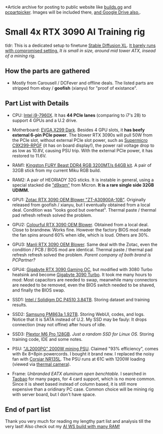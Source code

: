 *Article archive for posting to public website like [builds.gg](https://builds.gg/dammk/small-4x-rtx-3090-ai-training-rig-37817) and [pcpartpicker](https://pcpartpicker.com/b/VZy48d). Images will be included there, [and Google Drive also.](https://drive.google.com/drive/folders/1v_b23L6OAVj7WgRmqmIbPVnCLCDriWzI?usp=sharing).

# Small 4x RTX 3090 AI Training rig #

tldr: This is a dedicated setup to finetune [Stable Diffusion XL](https://huggingface.co/stabilityai/stable-diffusion-xl-base-1.0). [It barely runs with compromised setting.](https://github.com/6DammK9/nai-anime-pure-negative-prompt/blob/main/ch06/manjaro/readme.md) *It is small in size, around mid tower ATX, insead of a mining rig.*

## How the parts are gathered ##

- Mostly from Carousell / DCFever and offline deals. The listed parts are stripped from ebay / **goofish** (xianyu) for "proof of existance".

## Part List with Details ##

- CPU: [Intel i9-7960X](https://www.intel.com/content/www/us/en/products/sku/126697/intel-core-i97960x-xseries-processor-22m-cache-up-to-4-20-ghz/specifications.html). It has **44 PCIe lanes** (comparing to i7's 28) to support 4 GPUs and a U.2 drive.

- Motherboard: [EVGA X299 Dark](https://www.evga.com/articles/archive/01168/evga-x299-dark/default.asp). Besides 4 GPU slots, it **has beefy external 6-pin PCIe power**. The blower RTX 3090s will pull 50W from the PCIe slot, without external PCIe slot power, such as [Supermicro C9X299-RPGF](https://www.supermicro.com/zh_tw/products/motherboard/C9X299-RPGF) (it has on board display!), the power rail voltage drop to as low as 10.8V, causing PSU trip. With the external PCIe power, it has restored to 11.6V.

- RAM1: [Kingston FURY Beast DDR4 RGB 3200MT/s 64GB kit](https://www.kingston.com/tw/memory/gaming/kingston-fury-beast-ddr4-rgb-memory?speed=3200mt%2Fs&total%20(kit)%20capacity=64gb&kit=kit%20of%202&dram%20density=16gbit). A pair of 32GB stick from my current Miku RGB build.

- RAM2: A pair of HEORIADY 32G sticks. It is instable in general, using a special stacked die ["d9xqm"](https://www.mouser.com/ProductDetail/Micron/MT40A4G8BAF-062EB?qs=P1JMDcb91o6pDgDNMut7pA%3D%3D&srsltid=AfmBOop5SXC6-B3OslDFknhijYVqJ_a7T0lovDba9PVGykvar0MGeUJ2) from Micron. **It is a rare single side 32GB UDIMM.**

- GPU1: [Zotac RTX 3090 OEM Blower "ZT-A30900A-10B"](https://www.goofish.com/item?id=826430567450). Originally released from goofish / xianyu, but I eventually obtained from a local deal. Condition was "looks good but overheat". Thermal paste / thermal pad refresh refresh solved the problem.

- GPU2: [Colourful RTX 3090 OEM Blower](https://www.goofish.com/item?id=850461077002). Obtained from a local deal. Close to brandnew. Works fine. However the factory BIOS mod made the fan spins around 60% when idle, which is loud. Others are 30%.

- GPU3: [Manli RTX 3090 OEM Blower](https://www.goofish.com/item?&id=877004948113). Same deal with the Zotac, even the condition / PCB / BIOS mod are identical. Thermal paste / thermal pad refresh refresh solved the problem. *Parent company of both brand is PCPartner?*

- GPU4: [Gigabyte RTX 3090 Gaming OC](https://www.gigabyte.com/Graphics-Card/GV-N3090GAMING-OC-24GD#kf), but modified with 3080 Turbo heatsink and become [Gigabyte 3090 Turbo](https://www.techpowerup.com/gpu-specs/gigabyte-rtx-3090-turbo.b8061). It took me many hours to mod: Most capacitors are needed to swap, meanwhile many connectors are needed to be removed, even the BIOS switch needed to be shaved, and finally the BIOS swap.

- SSD1: [Intel / Solidigm DC P4510 3.84TB](https://www.amazon.com/Intel-SSDPE2KX040T8-SSDPE2KX040T801-Lenovo-Supermicro/dp/B0BCFVBSD8). Storing dataset and training results.

- SSD2: [Samsung PM863a 1.92TB](https://www.amazon.com/Samsung-PM863a-Enterprise-Internal-MZ-7LM1T9N/dp/B01MA34RLJ?th=1). Storing WebUI, codes, and logs. Notice that it is SATA instead of U.2. My SSD may be fauly: It drops connection (may not offine) after hours of idle.

- SSD3: [Plextor M6 Pro 128GB](https://www.techpowerup.com/203842/plextor-m6-pro-with-plexturbo-now-available-worldwide). *Just a random SSD for Linux OS.* Storing training code, IDE and some notes.

- PSU: ["JL2000PG" 2000W mining PSU](https://www.tradera.com/item/341048/659986832/jl2000pg-2000w-nataggregat). Claimed "93% efficiency", comes with 8x 8+8pin powercords. I bought it brand new. I replaced the noisy fan with [Corsiar NR135L](https://www.amazon.com/NR135L-13-5cm-Cooling-Chassis-Cooler/dp/B097ZVMDKC). The PSU runs at 61C with 1200W loading (viewed via [thermal camera](https://thermal.uni-trend.com/product/uti120b/)).

- Frame: *Unbranded EATX aluminum open benchtable.* I searched in [Taobao](https://item.taobao.com/item.htm?id=700709734473) for many pages, for 4 card support, which is no more common. Since it is sheet based instead of column based, it is still more expensive than a oridinary PC case. Common choice will be mining rig with server board, but I don't have space.

## End of part list ##

Thank you very much for reading my lengthy part list and analysis till the very last! Also check out my [AI WS build with many RAM!](https://builds.gg/dammk/ice-lake-ai-ml-workstation-which-shouldnt-exist-4tb-ram-36884)

